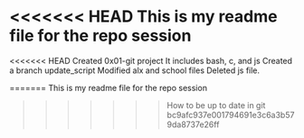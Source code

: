 <<<<<<< HEAD
This is my readme file for the repo session
=======
<<<<<<< HEAD
Created 0x01-git project
It includes bash, c, and js
Created a branch update_script
Modified alx and school files
Deleted js file.

=======
This is my readme file for the repo session
>>>>>>> How to be up to date in git
>>>>>>> bc9afc937e001794691e3c6a3b579da8737e26ff

